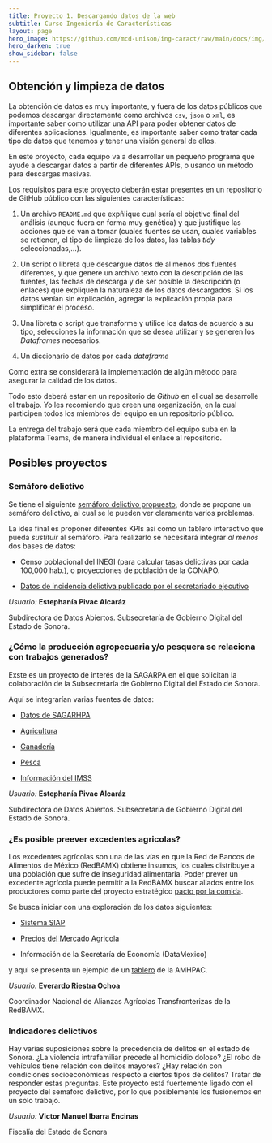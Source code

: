 ```yaml
---
title: Proyecto 1. Descargando datos de la web
subtitle: Curso Ingeniería de Características
layout: page
hero_image: https://github.com/mcd-unison/ing-caract/raw/main/docs/img/API-banner.jpg
hero_darken: true
show_sidebar: false
---
```



## Obtención y limpieza de datos

La obtención de datos es muy importante, y fuera de los datos públicos que podemos descargar directamente como archivos `csv`, `json` o `xml`, es importante saber como utilizar una API para poder obtener datos de diferentes aplicaciones. Igualmente, es importante saber como tratar cada tipo de datos que tenemos y tener una visión general de ellos.

En este proyecto, cada equipo va a desarrollar un pequeño programa que ayude a descargar datos a partir de diferentes APIs, o usando un método para descargas masivas. 

Los requisitos para este proyecto deberán estar presentes en un repositorio de GitHub público con las siguientes características:

1. Un archivo `README.md` que expñlique cual sería el objetivo final del análisis (aunque fuera en forma muy genética) y que justifique las acciones que se van a tomar (cuales  fuentes se usan, cuales variables se retienen, el tipo de limpieza de los datos, las tablas *tidy* seleccionadas,...).

1. Un script o libreta que descargue datos de al menos dos fuentes diferentes, y que genere un archivo texto con la descripción de las fuentes, las fechas de descarga y de ser posible la descripción (o enlaces) que expliquen la naturaleza de los datos descargados. Si los datos venían sin explicación, agregar la explicación propia para simplificar el proceso.
   
2. Una libreta o script que transforme y utilice los datos de acuerdo a su tipo, selecciones la información que se desea utilizar y se generen los *Dataframes* necesarios.
   
3. Un diccionario de datos por cada *dataframe*

Como extra se considerará la implementación de algún método para asegurar la calidad de los datos.

Todo esto deberá estar en un repositorio de *Github* en el cual se desarrolle el trabajo. Yo les recomiendo que creen una organización, en la cual participen todos los miembros del equipo en un repositorio público.

La entrega del trabajo será que cada miembro del equipo suba en la plataforma Teams, de manera individual el enlace al repositorio.


## Posibles proyectos

### Semáforo delictivo

Se tiene el siguiente [semáforo delictivo propuesto](http://www.semaforo.com.mx/),
donde se propone un semáforo delictivo, al cual se le pueden ver claramente varios problemas.

La idea final es proponer diferentes KPIs así como un tablero interactivo que pueda *sustituir* al semáforo. Para realizarlo se necesitará integrar *al menos* dos bases de datos:

- Censo poblacional del INEGI (para calcular tasas delictivas por cada 100,000 hab.), o proyecciones de población de la CONAPO.

- [Datos de incidencia delictiva publicado por el secretariado ejecutivo](https://www.gob.mx/sesnsp/acciones-y-programas/datos-abiertos-de-incidencia-delictiva) 


*Usuario:* **Estephanía Pivac Alcaráz** 

Subdirectora de Datos Abiertos. Subsecretaría de Gobierno Digital del Estado de Sonora.

### ¿Cómo la producción agropecuaria y/o pesquera se relaciona con trabajos generados?

Exste es un proyecto de interés de la SAGARPA en el que solicitan la colaboración de la Subsecretaría de Gobierno Digital del Estado de Sonora. 

Aquí se integrarían varias fuentes de datos:

- [Datos de SAGARHPA](https://sagarhpa.sonora.gob.mx/)
  
- [Agricultura](https://datos.sonora.gob.mx/conjuntos-de-datos/mostrar/datos-de-agricultura-sonora/1573)
  
- [Ganadería](https://datos.sonora.gob.mx/conjuntos-de-datos/mostrar/datos-ganaderia-sonora/1581)
  
- [Pesca](https://datos.sonora.gob.mx/conjuntos-de-datos/mostrar/datos-pesca-sonora/1582)
  
- [Información del IMSS](http://datos.imss.gob.mx/dataset/asg2023/resource/asg-2023-01-31)


*Usuario:* **Estephanía Pivac Alcaráz** 

Subdirectora de Datos Abiertos. Subsecretaría de Gobierno Digital del Estado de Sonora.


### ¿Es posible preever excedentes agricolas?

Los excedentes agrícolas son una de las vías en que la Red de Bancos de Alimentos de México (RedBAMX) obtiene insumos, los cuales distribuye a una población que sufre de inseguridad alimentaria. Poder prever un excedente agrícola puede permitir a la RedBAMX buscar aliados entre los productores como parte del proyecto estratégico [pacto por la comida](https://pactoporlacomida.org).

Se busca iniciar con una exploración de los datos siguientes:

- [Sistema SIAP](https://www.gob.mx/siap)

- [Precios del Mercado Agricola](http://www.economia-sniim.gob.mx/nuevo/Home.aspx?opcion=Consultas/MercadosNacionales/PreciosDeMercado/Agricolas/ConsultaFrutasYHortalizas.aspx?SubOpcion=4|0)

- Información de la Secretaría de Economía (DataMexico)

y aqui se presenta un ejemplo de un [tablero](https://amhpac.org/negociosymercados/socios/v2/produccion/) de la AMHPAC.

*Usuario:* **Everardo Riestra Ochoa** 

Coordinador Nacional de Alianzas Agrícolas Transfronterizas de la RedBAMX.


### Indicadores delictivos

Hay varias suposiciones sobre la precedencia de delitos en el estado de Sonora. ¿La violencia intrafamiliar precede al homicidio doloso? ¿El robo de vehículos tiene relación con delitos mayores? ¿Hay relación con condiciones socioeconómicas respecto a ciertos tipos de delitos? Tratar de responder estas preguntas. Este proyecto está fuertemente ligado con el proyecto del semaforo delictivo, por lo que posiblemente los fusionemos en un solo trabajo.


*Usuario:* **Victor Manuel Ibarra Encinas**

Fiscalía del Estado de Sonora


